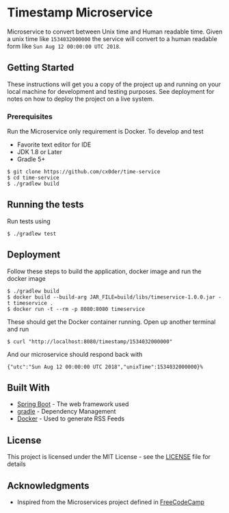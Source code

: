 # Timestamp Microservice

Microservice to convert between Unix time and Human readable time. Given a unix time like `1534032000000` the service 
will convert to a human readable form like `Sun Aug 12 00:00:00 UTC 2018`.

## Getting Started

These instructions will get you a copy of the project up and running on your local machine for development and testing purposes. See deployment for notes on how to deploy the project on a live system.

### Prerequisites

Run the Microservice only requirement is Docker. To develop and test

* Favorite text editor for IDE
* JDK 1.8 or Later
* Gradle 5+

```
$ git clone https://github.com/cx0der/time-service
$ cd time-service
$ ./gradlew build
```

## Running the tests

Run tests using

```
$ ./gradlew test
```

## Deployment

Follow these steps to build the application, docker image and run the docker image

```
$ ./gradlew build
$ docker build --build-arg JAR_FILE=build/libs/timeservice-1.0.0.jar -t timeservice .
$ docker run -t --rm -p 8080:8080 timeservice
```

These should get the Docker container running. Open up another terminal and run

```
$ curl "http://localhost:8080/timestamp/1534032000000"
```

And our microservice should respond back with

```
{"utc":"Sun Aug 12 00:00:00 UTC 2018","unixTime":1534032000000}%
```

## Built With

* [Spring Boot](https://spring.io/) - The web framework used
* [gradle](https://gradle.org/) - Dependency Management
* [Docker](https://www.docker.com/) - Used to generate RSS Feeds

## License

This project is licensed under the MIT License - see the [LICENSE](LICENSE) file for details

## Acknowledgments

* Inspired from the Microservices project defined in [FreeCodeCamp](https://learn.freecodecamp.org/apis-and-microservices/apis-and-microservices-projects/timestamp-microservice)
